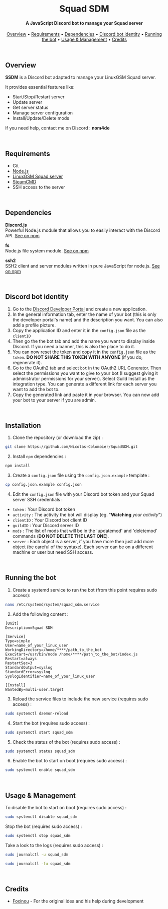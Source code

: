 <h1 align="center">Squad SDM</h1>
<h4 align="center">A JavaScript Discord bot to manage your Squad server </h4>

<p align="center">
    <a href="https://github.com/Nicolas-Colombier/SquadSDM#overview">Overview</a> •
    <a href="https://github.com/Nicolas-Colombier/SquadSDM#requirements">Requirements</a> •
    <a href="https://github.com/Nicolas-Colombier/SquadSDM#dependencies">Dependencies</a> •
    <a href="https://github.com/Nicolas-Colombier/SquadSDM#discord-bot-identity">Discord bot identity</a> •
    <a href="https://github.com/Nicolas-Colombier/SquadSDM#running-the-bot">Running the bot</a> •
    <a href="https://github.com/Nicolas-Colombier/SquadSDM#usage--management">Usage & Management</a> •
    <a href="https://github.com/Nicolas-Colombier/SquadSDM#credits">Credits</a>
</p>

<br>

## Overview

**SSDM** is a Discord bot adapted to manage your LinuxGSM Squad server.

It provides essential features like:

- Start/Stop/Restart server
- Update server
- Get server status
- Manage server configuration
- Install/Update/Delete mods

If you need help, contact me on Discord : **nom4de**

<br>

## Requirements
* Git
* [Node.js](https://nodejs.org/en/)
* [LinuxGSM Squad server](https://linuxgsm.com/servers/squadserver/)
* [SteamCMD](https://docs.linuxgsm.com/steamcmd)
* SSH access to the server

<br>

## Dependencies
**Discord.js** <br>
Powerful Node.js module that allows you to easily interact with the Discord API.
[See on npm](https://www.npmjs.com/package/discord.js)

**fs** <br>
Node.js file system module.
[See on npm](https://www.npmjs.com/package/fs)

**ssh2** <br>
SSH2 client and server modules written in pure JavaScript for node.js.
[See on npm](https://www.npmjs.com/package/ssh2)

<br>

## Discord bot identity

1. Go to the [Discord Developer Portal](https://discord.com/developers/applications) and create a new application.
2. In the general information tab, enter the name of your bot (this is only the developer portal's name) and the description you want. You can also add a profile picture.
3. Copy the application ID and enter it in the `config.json` file as the `clientID`
4. Then go the the bot tab and add the name you want to display inside Discord. If you need a banner, this is also the place to do it.
5. You can now reset the token and copy it in the `config.json` file as the `token`. **DO NOT SHARE THIS TOKEN WITH ANYONE** (if you do, regenerate it).
6. Go to the OAuth2 tab and select `bot` in the OAuth2 URL Generator. Then select the permissions you want to give to your bot (I suggest giving it administrator permissions for your server). Select Guild Install as the integration type. You can generate a different link for each server you want to add the bot to.
7. Copy the generated link and paste it in your browser. You can now add your bot to your server if you are admin.

<br>

## Installation

1. Clone the repository (or download the zip) :

```sh
git clone https://github.com/Nicolas-Colombier/SquadSDM.git
```

2. Install `npm` dependencies :

```sh
npm install
```

3. Create a `config.json` file using the `config.json.example` template :

```sh
cp config.json.example config.json
```

4. Edit the `config.json` file with your Discord bot token and your Squad server SSH credentials :
- `token` : Your Discord bot token
- `activity` : The activity the bot will display (eg. "**Watching** *your activity*")
- `clientID` : Your Discord bot client ID
- `guildID` : Your Discord server ID
- `mods` : The list of mods that will be in the 'updatemod' and 'deletemod' commands (**DO NOT DELETE THE LAST ONE**).
- `server` : Each object is a server, if you have more then just add more object (be careful of the syntaxe). Each server can be on a different machine or user but need SSH access.

<br>

## Running the bot

1. Create a systemd service to run the bot (from this point requires sudo access):

```sh
nano /etc/systemd/system/squad_sdm.service
```

2. Add the following content :

```
[Unit]
Description=Squad SDM

[Service]
Type=simple
User=name_of_your_linux_user
WorkingDirectory=/home/****/path_to_the_bot
ExecStart=/usr/bin/node /home/****/path_to_the_bot/index.js
Restart=always
RestartSec=3
StandardOutput=syslog
StandardError=syslog
SyslogIdentifier=name_of_your_linux_user

[Install]
WantedBy=multi-user.target
```

3. Reload the service files to include the new service (requires sudo access) :

```sh
sudo systemctl daemon-reload
```

4. Start the bot (requires sudo access) :

```sh
sudo systemctl start squad_sdm
```

5. Check the status of the bot (requires sudo access) :

```sh
sudo systemctl status squad_sdm
```

6. Enable the bot to start on boot (requires sudo access) :

```sh
sudo systemctl enable squad_sdm
```

<br>

## Usage & Management

To disable the bot to start on boot (requires sudo access) :

```sh
sudo systemctl disable squad_sdm
```

Stop the bot (requires sudo access) :

```sh
sudo systemctl stop squad_sdm
```

Take a look to the logs (requires sudo access) :

```sh
sudo journalctl -u squad_sdm
```
```sh
sudo journalctl -fu squad_sdm
```

<br>

## Credits

- [Foxinou](https://github.com/FoxinouFR) - For the original idea and his help during development
